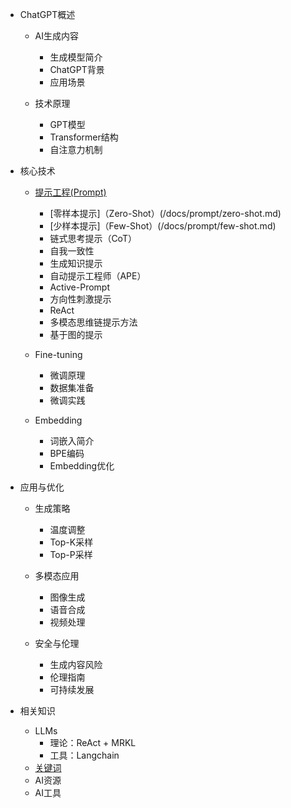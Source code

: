 <!-- _sidebar.md -->


* ChatGPT概述
  * AI生成内容
    * 生成模型简介
    * ChatGPT背景
    * 应用场景

  * 技术原理
    * GPT模型
    * Transformer结构
    * 自注意力机制

* 核心技术
  * [提示工程(Prompt)](/docs/prompt/prompt.md)
    * [零样本提示]（Zero-Shot）(/docs/prompt/zero-shot.md)
    * [少样本提示]（Few-Shot）(/docs/prompt/few-shot.md)
    * 链式思考提示（CoT）
    * 自我一致性
    * 生成知识提示
    * 自动提示工程师（APE）
    * Active-Prompt
    * 方向性刺激提示
    * ReAct
    * 多模态思维链提示方法
    * 基于图的提示


  * Fine-tuning
    * 微调原理
    * 数据集准备
    * 微调实践

  * Embedding
    * 词嵌入简介
    * BPE编码
    * Embedding优化

* 应用与优化
  * 生成策略
    * 温度调整
    * Top-K采样
    * Top-P采样

  * 多模态应用
    * 图像生成
    * 语音合成
    * 视频处理

  * 安全与伦理
    * 生成内容风险
    * 伦理指南
    * 可持续发展



* 相关知识
  * LLMs
    * 理论：ReAct + MRKL
    * 工具：Langchain
  * [关键词](/docs/关键词.md)
  * AI资源
  * AI工具


